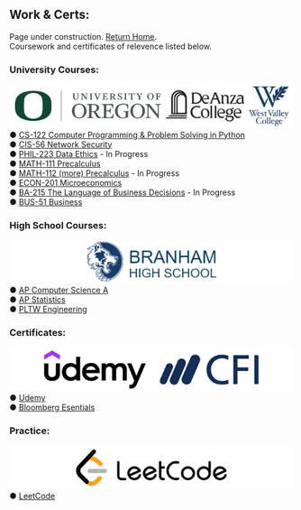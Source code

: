 ## Work & Certs:
Page under construction. <a href="https://www.bdeweesevans.com">Return Home</a>.<br>
Coursework and certificates of relevence listed below.

### University Courses:<br>
![image of uni banner.](assets/images/unibanner.jpg)<br>
● <a href="https://cas.uoregon.edu/computer-science" target="_blank" rel="noopener noreferrer">CS-122 Computer Programming & Problem Solving in Python</a><br>
● <a href="https://deanza.edu/cis/" target="_blank" rel="noopener noreferrer">CIS-56 Network Security</a><br>
● <a href="https://philosophy.uoregon.edu/" target="_blank" rel="noopener noreferrer">PHIL-223 Data Ethics</a> - In Progress<br>
● <a href="https://math.uoregon.edu/" target="_blank" rel="noopener noreferrer">MATH-111 Precalculus</a><br>
● <a href="https://math.uoregon.edu/" target="_blank" rel="noopener noreferrer">MATH-112 (more) Precalculus</a> - In Progress<br>
● <a href="https://economics.uoregon.edu/" target="_blank" rel="noopener noreferrer">ECON-201 Microeconomics</a><br>
● <a href="https://business.uoregon.edu/" target="_blank" rel="noopener noreferrer">BA-215 The Language of Business Decisions</a> - In Progress<br>
● <a href="https://www.westvalley.edu/academics/business-administration/" target="_blank" rel="noopener noreferrer">BUS-51 Business</a>

### High School Courses:<br>
![image of hs banner.](assets/images/hsbanner.jpg)<br>
● <a href="https://apstudents.collegeboard.org/courses/ap-computer-science-a" target="_blank" rel="noopener noreferrer">AP Computer Science A</a><br>
● <a href="https://apstudents.collegeboard.org/courses/ap-statistics" target="_blank" rel="noopener noreferrer">AP Statistics</a><br>
● <a href="https://docs.google.com/document/d/1YmoMn0TPIZmz5jzltPey_eCx9b0o7PyTvxE2zus4r_c/edit?usp=sharing" target="_blank" rel="noopener noreferrer">PLTW Engineering</a>

### Certificates:<br>
![image of certs banner.](assets/images/certsbanner.jpg)<br>
● <a href="https://www.udemy.com/certificate/UC-a0fc93bd-748d-4c91-983e-4a41b3c67c3c/" target="_blank" rel="noopener noreferrer">Udemy</a><br>
● <a href="https://credentials.corporatefinanceinstitute.com/15e63c28-dd1f-4c64-af3c-207cfb5465d8" target="_blank" rel="noopener noreferrer">Bloomberg Esentials</a>

### Practice:
![image of lc banner.](assets/images/lcbanner.jpg)<br>
● <a href="https://leetcode.com/bdeweesevans/" target="_blank" rel="noopener noreferrer">LeetCode</a>
